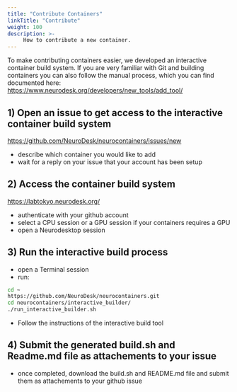 ```yaml
---
title: "Contribute Containers"
linkTitle: "Contribute"
weight: 100
description: >-
     How to contribute a new container.
---
```


To make contributing containers easier, we developed an interactive container build system. If you are very familiar with Git and building containers you can also follow the manual process, which you can find documented here: https://www.neurodesk.org/developers/new_tools/add_tool/

## 1) Open an issue to get access to the interactive container build system
https://github.com/NeuroDesk/neurocontainers/issues/new

- describe which container you would like to add
- wait for a reply on your issue that your account has been setup

## 2) Access the container build system
https://labtokyo.neurodesk.org/

- authenticate with your github account
- select a CPU session or a GPU session if your containers requires a GPU
- open a Neurodesktop session

## 3) Run the interactive build process

- open a Terminal session
- run:
```bash
cd ~
https://github.com/NeuroDesk/neurocontainers.git
cd neurocontainers/interactive_builder/
./run_interactive_builder.sh
```

- Follow the instructions of the interactive build tool

## 4) Submit the generated build.sh and Readme.md file as attachements to your issue
- once completed, download the build.sh and README.md file and submit them as attachements to your github issue

